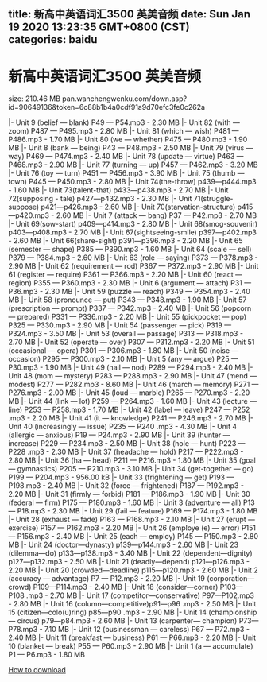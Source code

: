 
title: 新高中英语词汇3500 英美音频
date: Sun Jan 19 2020 13:23:35 GMT+0800 (CST)    
categories: baidu
---

# 新高中英语词汇3500 英美音频
size: 210.46 MB
 pan.wanchengwenku.com/down.asp?id=90649136&token=6c88b1b4a0cdf91a9d70efc3fe0c262a
 
|- Unit 9 (belief — blank) P49 — P54.mp3 - 2.30 MB
|- Unit 82 (with — zoom) P487 — P495.mp3 - 2.80 MB
|- Unit 81 (which — wish) P481 — P486.mp3 - 1.70 MB
|- Unit 80 (we — whether) P475 — P480.mp3 - 1.90 MB
|- Unit 8 (bank — being) P43 — P48.mp3 - 2.50 MB
|- Unit 79 (virus — way) P469 — P474.mp3 - 2.40 MB
|- Unit 78 (update — virtue) P463 — P468.mp3 - 2.90 MB
|- Unit 77 (turning — up) P457 — P462.mp3 - 3.20 MB
|- Unit 76 (toy — turn) P451 — P456.mp3 - 3.90 MB
|- Unit 75 (thumb — town) P445 — P450.mp3 - 2.80 MB
|- Unit 74(the-throw) p439—p444.mp3 - 1.60 MB
|- Unit 73(talent-that) p433—p438.mp3 - 2.70 MB
|- Unit 72(supposing - tale) p427—p432.mp3 - 2.30 MB
|- Unit 71(struggle-suppose) p421—p426.mp3 - 2.60 MB
|- Unit 70(starvation-structure) p415—p420.mp3 - 2.60 MB
|- Unit 7 (attack — bang) P37 — P42.mp3 - 2.70 MB
|- Unit 69(sow-start) p409—p414.mp3 - 2.80 MB
|- Unit 68(smog-souvenir) p403—p408.mp3 - 2.70 MB
|- Unit 67(sightseeing-smile) p397—p402.mp3 - 2.60 MB
|- Unit 66(share-sight) p391—p396.mp3 - 2.20 MB
|- Unit 65 (semester — shape) P385 — P390.mp3 - 1.60 MB
|- Unit 64 (scale — sell) P379 — P384.mp3 - 2.60 MB
|- Unit 63 (role — saying) P373 — P378.mp3 - 2.90 MB
|- Unit 62 (requirement — rod) P367 — P372.mp3 - 2.90 MB
|- Unit 61 (register — require) P361 — P366.mp3 - 2.20 MB
|- Unit 60 (react — region) P355 — P360.mp3 - 2.30 MB
|- Unit 6 (argument — attach) P31 — P36.mp3 - 2.30 MB
|- Unit 59 (puzzle — reach) P349 — P354.mp3 - 2.40 MB
|- Unit 58 (pronounce — put) P343 — P348.mp3 - 1.90 MB
|- Unit 57 (prescription — prompt) P337 — P342.mp3 - 2.40 MB
|- Unit 56 (popcorn — prepared) P331 — P336.mp3 - 2.20 MB
|- Unit 55 (pickpocket — pop) P325 — P330.mp3 - 2.90 MB
|- Unit 54 (passenger — pick) P319 — P324.mp3 - 3.50 MB
|- Unit 53 (overall — passage) P313 — P318.mp3 - 2.70 MB
|- Unit 52 (operate — over) P307 — P312.mp3 - 2.20 MB
|- Unit 51 (occasional — opera) P301 — P306.mp3 - 1.80 MB
|- Unit 50 (noise — occasion) P295 — P300.mp3 - 2.10 MB
|- Unit 5 (any — argue) P25 — P30.mp3 - 1.90 MB
|- Unit 49 (nail — nod) P289 — P294.mp3 - 2.40 MB
|- Unit 48 (mom — mystery) P283 — P288.mp3 - 2.90 MB
|- Unit 47 (mend — modest) P277 — P282.mp3 - 8.60 MB
|- Unit 46 (march — memory) P271 — P276.mp3 - 2.00 MB
|- Unit 45 (loud — marble) P265 — P270.mp3 - 2.20 MB
|- Unit 44 (link — lot) P259 — P264.mp3 - 1.60 MB
|- Unit 43 (lecture — line) P253 — P258.mp3 - 1.70 MB
|- Unit 42 (label — leave) P247 — P252 .mp3 - 2.20 MB
|- Unit 41 (it — knowledge) P241 — P246.mp3 - 2.70 MB
|- Unit 40 (increasingly — issue) P235 — P240 .mp3 - 4.30 MB
|- Unit 4 (allergic — anxious) P19 — P24.mp3 - 2.90 MB
|- Unit 39 (hunter — increase) P229 — P234.mp3 - 2.50 MB
|- Unit 38 (hole — hunt) P223 — P228 .mp3 - 2.30 MB
|- Unit 37 (headache — hold) P217 — P222.mp3 - 2.80 MB
|- Unit 36 (ha — head) P211 — P216.mp3 - 1.80 MB
|- Unit 35 (goal — gymnastics) P205 — P210.mp3 - 3.10 MB
|- Unit 34 (get-together — go) P199 — P204.mp3 - 956.00 kB
|- Unit 33 (frightening — get) P193 — P198.mp3 - 2.40 MB
|- Unit 32 (force — frightened) P187 — P192.mp3 - 2.20 MB
|- Unit 31 (firmly — forbid) P181 — P186.mp3 - 1.90 MB
|- Unit 30 (federal — firm) P175 — P180.mp3 - 1.60 MB
|- Unit 3 (adventure — all) P13 — P18.mp3 - 2.30 MB
|- Unit 29 (fail — feature) P169 — P174.mp3 - 1.80 MB
|- Unit 28 (exhaust — fade) P163 — P168.mp3 - 2.10 MB
|- Unit 27 (erupt — exercise) P157 — P162.mp3 - 2.20 MB
|- Unit 26 (employe (e) — error) P151 — P156.mp3 - 2.40 MB
|- Unit 25 (each — employ) P145 — P150.mp3 - 2.80 MB
|- Unit 24 (doctor—dynasty) p139—p144.mp3 - 2.60 MB
|- Unit 23 (dilemma—do) p133—p138.mp3 - 3.40 MB
|- Unit 22 (dependent—dignity) p127—p132.mp3 - 2.50 MB
|- Unit 21 (deadly—depend) p121—p126.mp3 - 2.20 MB
|- Unit 20 (crowded—deadline) p115—p120.mp3 - 2.60 MB
|- Unit 2 (accuracy — advantage) P7 — P12.mp3 - 2.20 MB
|- Unit 19 (corporation—crowd) P109—P114.mp3 - 2.40 MB
|- Unit 18 (consider—corner) P103—P108 .mp3 - 2.70 MB
|- Unit 17 (competitor—conservative) P97—P102.mp3 - 2.80 MB
|- Unit 16 (column—competitive)p91—p96 .mp3 - 2.50 MB
|- Unit 15 (citizen—colo(u)ring) p85—p90 .mp3 - 2.90 MB
|- Unit 14 (championship— circus) p79—p84.mp3 - 2.60 MB
|- Unit 13 (carpenter— champion) P73—P78.mp3 - 7.10 MB
|- Unit 12 (businessman — careless) P67 — P72.mp3 - 2.40 MB
|- Unit 11 (breakfast — business) P61 — P66.mp3 - 2.20 MB
|- Unit 10 (blanket — break) P55 — P60.mp3 - 2.90 MB
|- Unit 1 (a — accumulate) P1 — P6.mp3 - 1.80 MB

[How to download](https://bpcam.bemobtrk.com/go/2ceec3aa-1ca2-46d6-b9ff-aaa5c184517c?jno=810)
